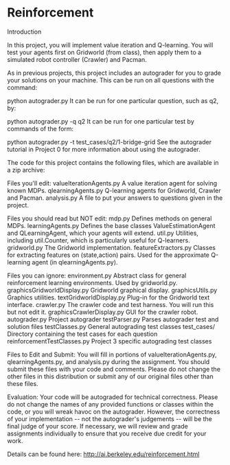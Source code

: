 # Reinforcement


Introduction

In this project, you will implement value iteration and Q-learning. You will test your agents first on Gridworld (from class), then apply them to a simulated robot controller (Crawler) and Pacman.

As in previous projects, this project includes an autograder for you to grade your solutions on your machine. This can be run on all questions with the command:

python autograder.py
It can be run for one particular question, such as q2, by:

python autograder.py -q q2
It can be run for one particular test by commands of the form:

python autograder.py -t test_cases/q2/1-bridge-grid
See the autograder tutorial in Project 0 for more information about using the autograder.

The code for this project contains the following files, which are available in a zip archive:

Files you'll edit:
valueIterationAgents.py	A value iteration agent for solving known MDPs.
qlearningAgents.py	Q-learning agents for Gridworld, Crawler and Pacman.
analysis.py	A file to put your answers to questions given in the project.


Files you should read but NOT edit:
mdp.py	Defines methods on general MDPs.
learningAgents.py	Defines the base classes ValueEstimationAgent and QLearningAgent, which your agents will extend.
util.py	Utilities, including util.Counter, which is particularly useful for Q-learners.
gridworld.py	The Gridworld implementation.
featureExtractors.py	Classes for extracting features on (state,action) pairs. Used for the approximate Q-learning agent (in qlearningAgents.py).


Files you can ignore:
environment.py	Abstract class for general reinforcement learning environments. Used by gridworld.py.
graphicsGridworldDisplay.py	Gridworld graphical display.
graphicsUtils.py	Graphics utilities.
textGridworldDisplay.py	Plug-in for the Gridworld text interface.
crawler.py	The crawler code and test harness. You will run this but not edit it.
graphicsCrawlerDisplay.py	GUI for the crawler robot.
autograder.py	Project autograder
testParser.py	Parses autograder test and solution files
testClasses.py	General autograding test classes
test_cases/	Directory containing the test cases for each question
reinforcementTestClasses.py	Project 3 specific autograding test classes


Files to Edit and Submit: You will fill in portions of valueIterationAgents.py, qlearningAgents.py, and analysis.py during the assignment. You should submit these files with your code and comments. Please do not change the other files in this distribution or submit any of our original files other than these files.

Evaluation: Your code will be autograded for technical correctness. Please do not change the names of any provided functions or classes within the code, or you will wreak havoc on the autograder. However, the correctness of your implementation -- not the autograder's judgements -- will be the final judge of your score. If necessary, we will review and grade assignments individually to ensure that you receive due credit for your work.

Details can be found here: http://ai.berkeley.edu/reinforcement.html
